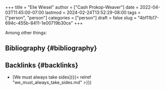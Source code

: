 +++
title = "Elie Wiesel"
author = ["Cash Prokop-Weaver"]
date = 2022-04-03T11:45:00-07:00
lastmod = 2024-02-24T13:52:29-08:00
tags = ["person", "person"]
categories = ["person"]
draft = false
slug = "4bf11b17-694c-455b-8411-1e00719b30ce"
+++

Among other things:


## Bibliography {#bibliography}

<style>.csl-entry{text-indent: -1.5em; margin-left: 1.5em;}</style><div class="csl-bib-body">
</div>


## Backlinks {#backlinks}

-   [We must always take sides]({{< relref "we_must_always_take_sides.md" >}})
